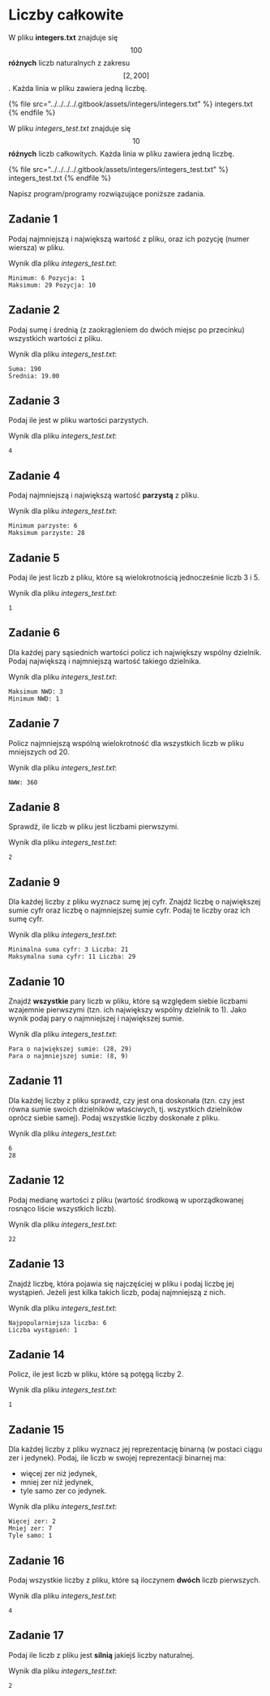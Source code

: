 # Liczby całkowite

W pliku **integers.txt** znajduje się $$100$$ **różnych** liczb naturalnych z zakresu $$[2,200]$$. Każda linia w pliku zawiera jedną liczbę.

{% file src="../../../../.gitbook/assets/integers/integers.txt" %}
integers.txt
{% endfile %}

W pliku *integers_test.txt* znajduje się $$10$$ **różnych** liczb całkowitych. Każda linia w pliku zawiera jedną liczbę.

{% file src="../../../../.gitbook/assets/integers/integers_test.txt" %}
integers_test.txt
{% endfile %}

Napisz program/programy rozwiązujące poniższe zadania.

## Zadanie 1

Podaj najmniejszą i największą wartość z pliku, oraz ich pozycję (numer wiersza) w pliku.

Wynik dla pliku *integers_test.txt*:

```
Minimum: 6 Pozycja: 1
Maksimum: 29 Pozycja: 10
```

## Zadanie 2

Podaj sumę i średnią (z zaokrągleniem do dwóch miejsc po przecinku) wszystkich wartości z pliku.

Wynik dla pliku *integers_test.txt*:

```
Suma: 190
Średnia: 19.00
```

## Zadanie 3

Podaj ile jest w pliku wartości parzystych. 

Wynik dla pliku *integers_test.txt*:

```
4
```

## Zadanie 4

Podaj najmniejszą i największą wartość **parzystą** z pliku.

Wynik dla pliku *integers_test.txt*:

```
Minimum parzyste: 6
Maksimum parzyste: 28
```

## Zadanie 5

Podaj ile jest liczb z pliku, które są wielokrotnością jednocześnie liczb 3 i 5.

Wynik dla pliku *integers_test.txt*:

```
1
```

## Zadanie 6

Dla każdej pary sąsiednich wartości policz ich największy wspólny dzielnik. Podaj największą i najmniejszą wartość takiego dzielnika.

Wynik dla pliku *integers_test.txt*:

```
Maksimum NWD: 3
Minimum NWD: 1
```

## Zadanie 7

Policz najmniejszą wspólną wielokrotność dla wszystkich liczb w pliku mniejszych od 20.

Wynik dla pliku *integers_test.txt*:

```
NWW: 360
```

## Zadanie 8

Sprawdź, ile liczb w pliku jest liczbami pierwszymi.

Wynik dla pliku *integers_test.txt*:

```
2
```

## Zadanie 9

Dla każdej liczby z pliku wyznacz sumę jej cyfr. Znajdź liczbę o największej sumie cyfr oraz liczbę o najmniejszej sumie cyfr. Podaj te liczby oraz ich sumę cyfr.

Wynik dla pliku *integers_test.txt*:

```
Minimalna suma cyfr: 3 Liczba: 21
Maksymalna suma cyfr: 11 Liczba: 29
```

## Zadanie 10

Znajdź **wszystkie** pary liczb w pliku, które są względem siebie liczbami wzajemnie pierwszymi (tzn. ich największy wspólny dzielnik to 1). Jako wynik podaj pary o najmniejszej i największej sumie.

Wynik dla pliku *integers_test.txt*:

```
Para o największej sumie: (28, 29)
Para o najmniejszej sumie: (8, 9)
```

## Zadanie 11

Dla każdej liczby z pliku sprawdź, czy jest ona doskonała (tzn. czy jest równa sumie swoich dzielników właściwych, tj. wszystkich dzielników oprócz siebie samej). Podaj wszystkie liczby doskonałe z pliku.

Wynik dla pliku *integers_test.txt*:

```
6
28
```

## Zadanie 12

Podaj medianę wartości z pliku (wartość środkową w uporządkowanej rosnąco liście wszystkich liczb).

Wynik dla pliku *integers_test.txt*:

```
22
```

## Zadanie 13

Znajdź liczbę, która pojawia się najczęściej w pliku i podaj liczbę jej wystąpień. Jeżeli jest kilka takich liczb, podaj najmniejszą z nich.

Wynik dla pliku *integers_test.txt*:

```
Najpopularniejsza liczba: 6
Liczba wystąpień: 1
```

## Zadanie 14

Policz, ile jest liczb w pliku, które są potęgą liczby 2.

Wynik dla pliku *integers_test.txt*:

```
1
```

## Zadanie 15

Dla każdej liczby z pliku wyznacz jej reprezentację binarną (w postaci ciągu zer i jedynek). Podaj, ile liczb w swojej reprezentacji binarnej ma: 

- więcej zer niż jedynek,
- mniej zer niż jedynek,
- tyle samo zer co jedynek.

Wynik dla pliku *integers_test.txt*:

```
Więcej zer: 2
Mniej zer: 7
Tyle samo: 1
```

## Zadanie 16

Podaj wszystkie liczby z pliku, które są iloczynem **dwóch** liczb pierwszych.

Wynik dla pliku *integers_test.txt*:

```
4
```

## Zadanie 17

Podaj ile liczb z pliku jest **silnią** jakiejś liczby naturalnej.

Wynik dla pliku *integers_test.txt*:

```
2
```